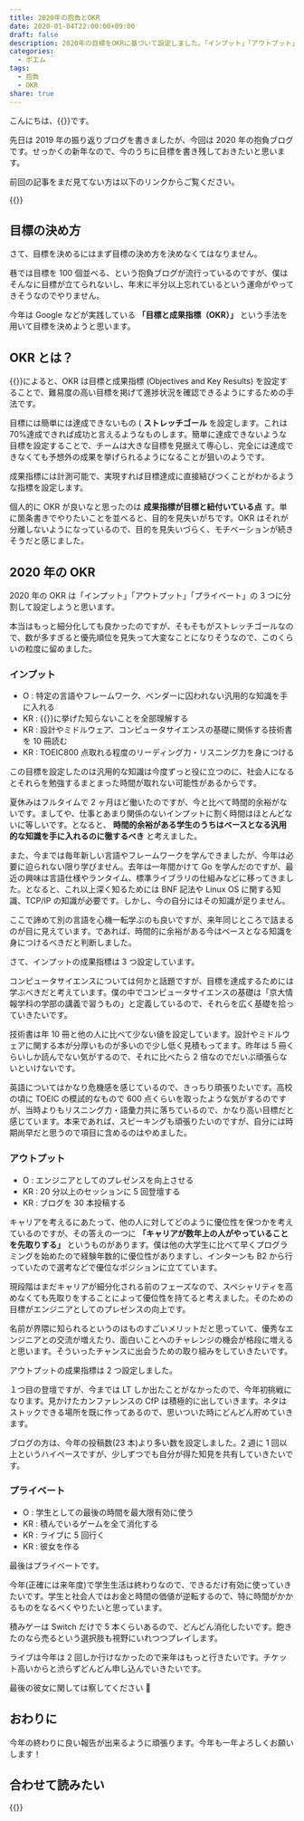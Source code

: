 ```yaml
---
title: 2020年の抱負とOKR
date: 2020-01-04T22:00:00+09:00
draft: false
description: 2020年の目標をOKRに基づいて設定しました。「インプット」「アウトプット」「プライベート」の3つに分割してOKRをそれぞれ設定したので目標を達成するために頑張ります。
categories:
  - ポエム
tags:
  - 抱負
  - OKR
share: true
---
```


こんにちは、{{<link href="https://twitter.com/p1ass" text="@p1ass" >}}です。

先日は 2019 年の振り返りブログを書きましたが、今回は 2020 年の抱負ブログです。せっかくの新年なので、今のうちに目標を書き残しておきたいと思います。

<!--more-->

前回の記事をまだ見てない方は以下のリンクからご覧ください。

{{<ex-link url="https://blog.p1ass.com/posts/review-of-2019/" >}}

## 目標の決め方

さて、目標を決めるにはまず目標の決め方を決めなくてはなりません。

巷では目標を 100 個並べる、という抱負ブログが流行っているのですが、僕はそんなに目標が立てられないし、年末に半分以上忘れているという運命がやってきそうなのでやりません。

今年は Google などが実践している **「目標と成果指標（OKR）」** という手法を用いて目標を決めようと思います。

## OKR とは？

{{<link href="https://rework.withgoogle.com/jp/guides/set-goals-with-okrs/steps/introduction/" text="Google re:Workのサイト" >}}によると、OKR は目標と成果指標 (Objectives and Key Results) を設定することで、難易度の高い目標を掲げて進捗状況を確認できるようにするための手法です。

目標には簡単には達成できないもの ( **ストレッチゴール** を設定します。これは 70%達成できれば成功と言えるようなものします。簡単に達成できないような目標を設定することで、チームは大きな目標を見据えて専心し、完全には達成できなくても予想外の成果を挙げられるようになることが狙いのようです。

成果指標には計測可能で、実現すれば目標達成に直接結びつくことがわかるような指標を設定します。

個人的に OKR が良いなと思ったのは **成果指標が目標と紐付いている点** す。単に箇条書きでやりたいことを並べると、目的を見失いがちです。OKR はそれが分離しないようになっているので、目的を見失いづらく、モチベーションが続きそうだと感じました。

## 2020 年の OKR

2020 年の OKR は「インプット」「アウトプット」「プライベート」の 3 つに分割して設定しようと思います。

本当はもっと細分化しても良かったのですが、そもそもがストレッチゴールなので、数が多すぎると優先順位を見失って大変なことになりそうなので、このくらいの粒度に留めました。

### インプット

- O : 特定の言語やフレームワーク、ベンダーに囚われない汎用的な知識を手に入れる
- KR : {{<link href="https://blog.p1ass.com/posts/i-do-not-understand-cs/" text="僕がコンピュータサイエンスに関して知らないこと" >}}に挙げた知らないことを全部理解する
- KR : 設計やミドルウェア、コンピュータサイエンスの基礎に関係する技術書を 10 冊読む
- KR : TOEIC800 点取れる程度のリーディング力・リスニング力を身につける

この目標を設定したのは汎用的な知識は今度ずっと役に立つのに、社会人になるとそれらを勉強するまとまった時間が取れない可能性があるからです。

夏休みはフルタイムで 2 ヶ月ほど働いたのですが、今と比べて時間的余裕がないです。ましてや、仕事とあまり関係のないインプットに割く時間はほとんどないに等しいです。となると、 **時間的余裕がある学生のうちはベースとなる汎用的な知識を手に入れるのに徹するべき** と考えました。

また、今までは毎年新しい言語やフレームワークを学んできましたが、今年は必要に迫られない限り学びません。去年は一年間かけて Go を学んだのですが、最近の興味は言語仕様やランタイム、標準ライブラリの仕組みなどに移ってきました。となると、これ以上深く知るためには BNF 記法や Linux OS に関する知識、TCP/IP の知識が必要です。しかし、今の自分にはその知識が足りません。

ここで諦めて別の言語を心機一転学ぶのも良いですが、来年同じところで詰まるのが目に見えています。であれば、時間的に余裕がある今はベースとなる知識を身につけるべきだと判断しました。

さて、インプットの成果指標は 3 つ設定しています。

コンピュータサイエンスについては何かと話題ですが、目標を達成するためには学ぶべきだと考えています。僕の中でコンピュータサイエンスの基礎は「京大情報学科の学部の講義で習うもの」と定義しているので、それらを広く基礎を拾っていきたいです。

技術書は年 10 冊と他の人に比べて少ない値を設定しています。設計やミドルウェアに関する本が分厚いものが多いので少し低く見積もってます。昨年は 5 冊くらいしか読んでない気がするので、それに比べたら 2 倍なのでだいぶ頑張らないといけないです。

英語についてはかなり危機感を感じているので、きっちり頑張りたいです。高校の頃に TOEIC の模試的なもので 600 点くらいを取ったような気がするのですが、当時よりもリスニング力・語彙力共に落ちているので、かなり高い目標だと感じています。本来であれば、スピーキングも頑張りたいのですが、自分には時期尚早だと思うので項目に含めるのはやめました。

### アウトプット

- O : エンジニアとしてのプレゼンスを向上させる
- KR : 20 分以上のセッションに 5 回登壇する
- KR : ブログを 30 本投稿する

キャリアを考えるにあたって、他の人に対してどのように優位性を保つかを考えているのですが、その答えの一つに **「キャリアが数年上の人がやっていることを先取りする」** というものがあります。僕は他の大学生に比べて早くプログラミングを始めたので経験年数的に優位性がありますし、インターンも B2 から行っていたので選考などで優位なポジションに立てています。

現段階はまだキャリアが細分化される前のフェーズなので、スペシャリティを高めなくても先取りをすることによって優位性を持てると考えました。そのための目標がエンジニアとしてのプレゼンスの向上です。

名前が界隈に知られるというのはものすごいメリットだと思っていて、優秀なエンジニアとの交流が増えたり、面白いことへのチャレンジの機会が格段に増えると思います。そういったチャンスに出会うための取り組みをしていきたいです。

アウトプットの成果指標は 2 つ設定しました。

１つ目の登壇ですが、今までは LT しか出たことがなかったので、今年初挑戦になります。見かけたカンファレンスの CfP は積極的に出していきます。ネタはストックできる場所を既に作ってあるので、思いついた時にどんどん貯めていきます。

ブログの方は、今年の投稿数(23 本)より多い数を設定しました。2 週に 1 回以上というハイペースですが、少しずつでも自分が得た知見を共有していきたいです。

### プライベート

- O : 学生としての最後の時間を最大限有効に使う
- KR : 積んでいるゲームを全て消化する
- KR : ライブに 5 回行く
- KR : 彼女を作る

最後はプライベートです。

今年(正確には来年度)で学生生活は終わりなので、できるだけ有効に使っていきたいです。学生と社会人ではお金と時間の価値が逆転するので、特に時間がかかるものをなるべくやりたいと思っています。

積みゲーは Switch だけで 5 本くらいあるので、どんどん消化したいです。飽きたのなら売るという選択肢も視野にいれつつプレイします。

ライブは今年は 2 回しか行けなかったので来年はもっと行きたいです。チケット高いからと渋らずどんどん申し込んでいきたいです。

最後の彼女に関しては察してください 🙇

## おわりに

今年の終わりに良い報告が出来るように頑張ります。今年も一年よろしくお願いします！

## 合わせて読みたい

{{<ex-link url="https://blog.p1ass.com/posts/review-of-2019/" >}}
